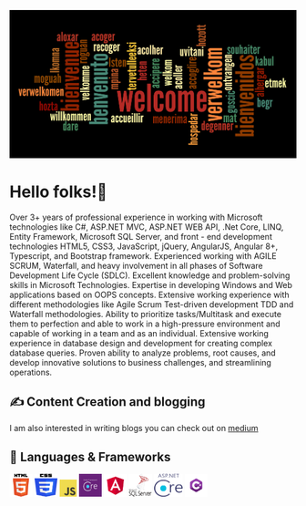 

<!--
**kanhaiyatyagi63/kanhaiyatyagi** is a ✨ _special_ ✨ repository because its `README.md` (this file) appears on your GitHub profile.

Here are some ideas to get you started:

- 🔭 I’m currently working on ...
- 🌱 I’m currently learning ...
- 👯 I’m looking to collaborate on ...
- 🤔 I’m looking for help with ...
- 💬 Ask me about ...
- 📫 How to reach me: ...
- 😄 Pronouns: ...
- ⚡ Fun fact: ...
-->
![Header](https://github.com/kanhaiyatyagi63/kanhaiyatyagi63/blob/master/Images/Icons/welcome.jfif)

# Hello folks!👋

Over 3+ years of professional experience in working with Microsoft technologies like C#, ASP.NET MVC, ASP.NET WEB API, .Net Core, LINQ, Entity Framework, Microsoft SQL Server, and front - end development technologies HTML5, CSS3, JavaScript, jQuery, AngularJS, Angular 8+, Typescript, and Bootstrap framework. Experienced working with AGILE SCRUM, Waterfall, and heavy involvement in all phases of Software Development Life Cycle (SDLC). Excellent knowledge and problem-solving skills in Microsoft Technologies. Expertise in developing Windows and Web applications based on OOPS concepts. Extensive working experience with different methodologies like Agile Scrum Test-driven development TDD and Waterfall methodologies. Ability to prioritize tasks/Multitask and execute them to perfection and able to work in a high-pressure environment and capable of working in a team and as an individual. Extensive working experience in database design and development for creating complex database queries. Proven ability to analyze problems, root causes, and develop innovative solutions to business challenges, and streamlining operations.

## &#x270d; Content Creation and blogging

I am also interested in writing blogs you can check out on <a target="blank" href="https://kanhaiyatyagi63.medium.com/" /> medium </a>

## 🔧 Languages & Frameworks
<p align='left'>
  <img src="https://github.com/kanhaiyatyagi63/kanhaiyatyagi63/blob/master/Images/Icons/htmlsvg.png" alt="html" width="40" height="40">
  <img src='https://github.com/kanhaiyatyagi63/kanhaiyatyagi63/blob/master/Images/Icons/css.png' alt="css" width="40" height="40">
  <img src='https://github.com/kanhaiyatyagi63/kanhaiyatyagi63/blob/master/Images/Icons/Js.png' height='30' width='auto' alt="js">
   <img src="https://github.com/kanhaiyatyagi63/kanhaiyatyagi63/blob/master/Images/Icons/efcore.png" alt="ef core" width="auto" height="40"/>
   <img src="https://github.com/kanhaiyatyagi63/kanhaiyatyagi63/blob/master/Images/Icons/angular.svg" alt="angular" width="40" height="40"/>
   <img src="https://github.com/kanhaiyatyagi63/kanhaiyatyagi63/blob/master/Images/Icons/sql.png" alt="Sql" width="40" height="40"/>
   <img src="https://github.com/kanhaiyatyagi63/kanhaiyatyagi63/blob/master/Images/Icons/core2.png" alt=".Net Core" width="50" height="40"/>
   <img src="https://github.com/kanhaiyatyagi63/kanhaiyatyagi63/blob/master/Images/Icons/csharp.png" width="40" height="40"/>
  
</p>
